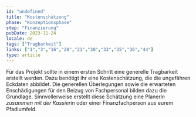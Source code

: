 ```yaml
---
id: "undefined"
title: "Kostenschätzung"
phase: "Konzeptionsphase"
step: "Finanzierung"
pubDate: 2023-11-24
locale: de
tags: ["Tragbarkeit"]
links: ["1","3","16","20","21","30","33","35","36","44"]
type: article
---
```


Für das Projekt sollte in einem ersten Schritt eine generelle Tragbarkeit erstellt werden. Dazu benötigt ihr eine Kostenschätzung, die die ungefähren Eckdaten abbildet. Die generellen Überlegungen sowie die erwarteten Enschädigungen für den Beizug von Fachpersonal bilden dazu die Grundlage. Sinnvollerweise erstellt diese Schätzung eine Planer*in zusammen mit der Kassier*in oder einer Finanzfachperson aus eurem Pfadiumfeld. 
